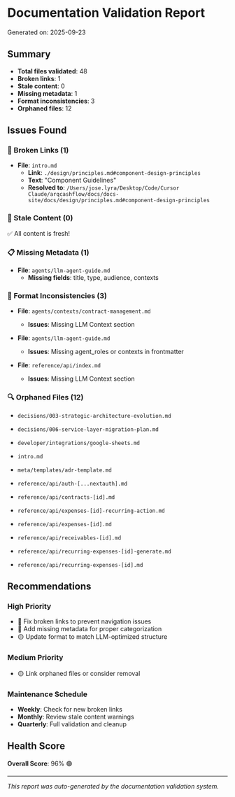 # Documentation Validation Report

Generated on: 2025-09-23

## Summary

- **Total files validated**: 48
- **Broken links**: 1
- **Stale content**: 0
- **Missing metadata**: 1
- **Format inconsistencies**: 3
- **Orphaned files**: 12

## Issues Found

### 🔗 Broken Links (1)


- **File**: `intro.md`
  - **Link**: `./design/principles.md#component-design-principles`
  - **Text**: "Component Guidelines"
  - **Resolved to**: `/Users/jose.lyra/Desktop/Code/Cursor Claude/arqcashflow/docs/docs-site/docs/design/principles.md#component-design-principles`


### 📅 Stale Content (0)

✅ All content is fresh!

### 📋 Missing Metadata (1)


- **File**: `agents/llm-agent-guide.md`
  - **Missing fields**: title, type, audience, contexts


### 📐 Format Inconsistencies (3)


- **File**: `agents/contexts/contract-management.md`
  - **Issues**: Missing LLM Context section


- **File**: `agents/llm-agent-guide.md`
  - **Issues**: Missing agent_roles or contexts in frontmatter


- **File**: `reference/api/index.md`
  - **Issues**: Missing LLM Context section


### 🔍 Orphaned Files (12)


- `decisions/003-strategic-architecture-evolution.md`


- `decisions/006-service-layer-migration-plan.md`


- `developer/integrations/google-sheets.md`


- `intro.md`


- `meta/templates/adr-template.md`


- `reference/api/auth-[...nextauth].md`


- `reference/api/contracts-[id].md`


- `reference/api/expenses-[id]-recurring-action.md`


- `reference/api/expenses-[id].md`


- `reference/api/receivables-[id].md`


- `reference/api/recurring-expenses-[id]-generate.md`


- `reference/api/recurring-expenses-[id].md`


## Recommendations

### High Priority
- 🔴 Fix broken links to prevent navigation issues
- 🔴 Add missing metadata for proper categorization
- 🟡 Update format to match LLM-optimized structure

### Medium Priority

- 🟡 Link orphaned files or consider removal

### Maintenance Schedule
- **Weekly**: Check for new broken links
- **Monthly**: Review stale content warnings
- **Quarterly**: Full validation and cleanup

## Health Score

**Overall Score**: 96% 🟢

---

*This report was auto-generated by the documentation validation system.*